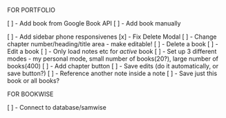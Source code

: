 FOR PORTFOLIO

[ ] - Add book from Google Book API
[ ] - Add book manually

[ ] - Add sidebar phone responsivenes
[x] - Fix Delete Modal
[ ] - Change chapter number/heading/title area - make editable!
[ ] - Delete a book
[ ] - Edit a book
[ ] - Only load notes etc for _active_ book
[ ] - Set up 3 different modes - my personal mode, small number of books(20?), large number of books(400)
[ ] - Add chapter button
[ ] - Save edits (do it automatically, or save button?)
[ ] - Reference another note inside a note
[ ] - Save just this book or all books?

FOR BOOKWISE

[ ] - Connect to database/samwise
